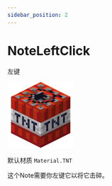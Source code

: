 ```yaml
---
sidebar_position: 2
---
```


# NoteLeftClick
左键

![sbr](img/tnt.png)

默认材质 `Material.TNT`

这个Note需要你左键它以将它击碎。


